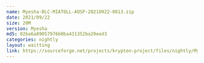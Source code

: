 ```yaml
---
name: Myesha-BLC-MIATOLL-AOSP-20210922-0813.zip
date: 2021/09/22
size: 20M
version: Myesha
md5: 02ba6a89057976b0ba431352ba29eed3
categories: nightly
layout: waitting
link: https://sourceforge.net/projects/krypton-project/files/nightly/Myesha-BLC-MIATOLL-AOSP-20210922-0813.zip
---
```

